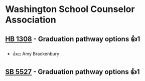 # Washington School Counselor Association

## [HB 1308](/bill/2023-24/hb/1308/) - Graduation pathway options 👍1  
* 👍💵 Amy Brackenbury

## [SB 5527](/bill/2023-24/sb/5527/) - Graduation pathway options 👍1  